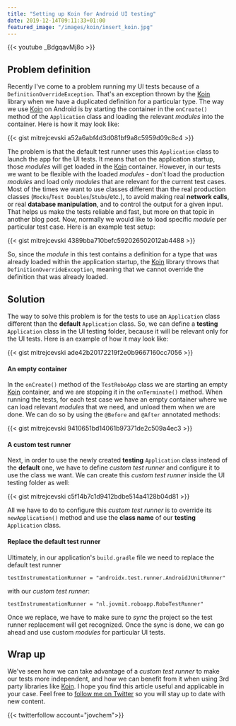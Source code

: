 ```yaml
---
title: "Setting up Koin for Android UI testing"
date: 2019-12-14T09:11:33+01:00
featured_image: "/images/koin/insert_koin.jpg"
---
```


{{< youtube _BdgqavMj8o >}}

## Problem definition

Recently I've come to a problem running my UI tests because of a `DefinitionOverrideException`. That's an exception thrown by the [Koin](https://insert-koin.io/) library when we have a duplicated definition for a particular type. The way we use [Koin](https://insert-koin.io/) on Android is by starting the container in the `onCreate()` method of the `Application` class and loading the relevant *modules* into the container. Here is how it may look like:

{{< gist mitrejcevski a52a6abf4d3d081bf9a8c5959d09c8c4 >}}

The problem is that the default test runner uses this `Application` class to launch the app for the UI tests. It means that on the application startup, those *modules* will get loaded in the [Koin](https://insert-koin.io/) container. However, in our tests we want to be flexible with the loaded *modules* - don't load the production *modules* and load only *modules* that are relevant for the current test cases. Most of the times we want to use classes different than the real production classes (`Mocks`/`Test Doubles`/`Stubs`/etc.), to avoid making real **network calls**, or real **database manipulation**, and to control the output for a given input. That helps us make the tests reliable and fast, but more on that topic in another blog post. Now, normally we would like to load specific *module* per particular test case. Here is an example test setup:

{{< gist mitrejcevski 4389bba710befc592026502012ab4488 >}}

So, since the *module* in this test contains a definition for a type that was already loaded within the application startup, the [Koin](https://insert-koin.io/) library throws that `DefinitionOverrideException`, meaning that we cannot override the definition that was already loaded.

## Solution

The way to solve this problem is for the tests to use an `Application` class different than the **default** `Application` class. So, we can define a **testing** `Application` class in the UI testing folder, because it will be relevant only for the UI tests. Here is an example of how it may look like:

{{< gist mitrejcevski ade42b20172219f2e0b9667160cc7056 >}}

#### An empty container

In the `onCreate()` method of the `TestRoboApp` class we are starting an empty [Koin](https://insert-koin.io/) container, and we are stopping it in the `onTerminate()` method. When running the tests, for each test case we have an empty container where we can load relevant *modules* that we need, and unload them when we are done. We can do so by using the `@Before` and `@After` annotated methods:

{{< gist mitrejcevski 9410651bd14061b97371de2c509a4ec3 >}}

#### A custom test runner

Next, in order to use the newly created **testing** `Application` class instead of the **default** one, we have to define *custom test runner* and configure it to use the class we want. We can create this *custom test runner* inside the UI testing folder as well:

{{< gist mitrejcevski c5f14b7c1d9412bdbe514a4128b04d81 >}}

All we have to do to configure this *custom test runner* is to override its `newApplication()` method and use the **class name** of our **testing** `Application` class.

#### Replace the default test runner

Ultimately, in our application's `build.gradle` file we need to replace the default test runner
```
testInstrumentationRunner = "androidx.test.runner.AndroidJUnitRunner"
```
with our *custom test runner*:

```
testInstrumentationRunner = "nl.jovmit.roboapp.RoboTestRunner"
```

Once we replace, we have to make sure to *sync* the project so the test runner replacement will get recognized. Once the sync is done, we can go ahead and use custom *modules* for particular UI tests.

## Wrap up
We've seen how we can take advantage of a *custom test runner* to make our tests more independent, and how we can benefit from it when using 3rd party libraries like [Koin](https://insert-koin.io/). I hope you find this article useful and applicable in your case. Feel free to [follow me on Twitter](https://twitter.com/jovchem) so you will stay up to date with new content.

{{< twitterfollow account="jovchem">}}
